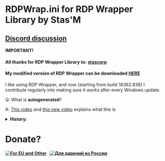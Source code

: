 # RDPWrap.ini for RDP Wrapper Library by Stas'M

## [Discord discussion](https://discord.gg/N27yFftWP3)
  
<b>IMPORTANT!</b>
  
#### All thanks for RDP Wrapper Library to: [stascorp](https://github.com/stascorp/rdpwrap)
  
#### My modified version of RDP Wrapper can be downloaded [HERE](https://github.com/sebaxakerhtc/rdpwrap/releases)

I like using RDP Wrapper, and now (starting from build 18362.836) I contribute regularly into making sure it works after every Windows update.

Q: What is <b>autogenerated</b>?

A: [This video](https://youtu.be/7ZjgehDztBQ) and [this new video](https://youtu.be/ThWf9B-D_5U) explains what this is

<details>
<summary><b>History:</b></summary>
<p>16.11.2024: added support for <b>10.0.20348.2849</b>
<p>13.11.2024: added support for <b>10.0.25398.1251</b>
<p>09.11.2024: added support for <b>10.0.27744.1000</b>
<p>02.11.2024: added support for <b>10.0.22621.4435</b>
<p>01.11.2024: added support for <b>10.0.22000.3260</b>
<p>27.10.2024: added support for <b>10.0.26100.2130</b>
<p>24.10.2024: added support for <b>10.0.22621.4391 and 10.0.27729.1000</b>
<p>12.10.2024: added support for <b>10.0.20348.2760 and 10.0.22621.4291</b>
<p>02.10.2024: added support for <b>10.0.26100.1882</b>
<p>30.09.2024: added support for <b>10.0.26296.5001</b>
<p>27.09.2024: added support for <b>10.0.22621.4249</b>
<p>26.09.2024: added support for <b>10.0.26100.1876</b>
<p>07.09.2024: added support for <b>10.0.26280.5000</b>
<p>01.09.2024: added support for <b>10.0.27695.1000</b>
<p>21.08.2024: added support for <b>10.0.22000.3147</b>
<p>17.08.2024: added support for <b>10.0.27686.1000</b>
<p>15.08.2024: added support for <b>10.0.20348.2652</b>
<p>02.08.2024: added support for <b>10.0.22621.4000</b>
<p>27.07.2024: added support for <b>10.0.22621.3958</b>
<p>25.07.2024: added support for <b>10.0.26257.5000</b>
<p>17.07.2024: added support for <b>26100.973</b>
<p>13.07.2024: added support for <b>26252.5000 , 22621.3951 and 10240.20708</b>
<p>01.07.2024: added support for <b>26244.5000</b>
<p>27.06.2024: added support for <b>10.0.25982.1000</b>
<p>21.06.2024: added support for <b>10.0.26241.5000</b>
<p>20.06.2024: added support for <b>10.0.22000.3019</b>
<p>14.06.2024: added support for <b>10.0.26236.5000</b>
<p>13.06.2024: added support for <b>25398.950 and 20348.2400</b>
<p>08.06.2024: added support for <b>10.0.22621.3760</b>
<p>07.06.2024: added support for <b>10.0.26227.5000 and 10.0.26231.5000</b>
<p>30.05.2024: added support for <b>10.0.19041.4474 x86 & x64</b>
<p>26.05.2024: added support for <b>10.0.22621.3646 and 10.0.17763.5830 x86</b>
<p>24.05.2024: added support for <b>10.0.19041.4472 x86 & x64 and 10.0.17763.5830</b>
<p>23.05.2024: added support for <b>10.0.22621.3640</b>
<p>18.05.2024: added support for <b>10.0.26217.5000</b>
<p>17.05.2024: added support for <b>10.0.22621.3668</b>
<p>15.05.2024: added support for <b>10.0.17763.5820 x64 & x86, 10.0.20348.2461, 10.0.22000.2960 and 10.0.22621.3593</b>
<p>10.05.2024: added support for <b>10.0.26212.5000</b>
<p>01.05.2024: added support for <b>10.0.26100.1 and 10.0.20348.2400</b>
<p>26.04.2024: added support for <b>26200.5001</b>
<p>25.04.2024: added support for <b>22621.3527 , 10.0.19041.4355 x86 & x64 </b>
<p>23.04.2024: added support for <b>19041.4233 ,19041.4239 , 22000.2899 , 22621.3358 , 22621.3371 , 26002.1000 , 26020.1000, 22621.3430 , 22621.4235 </b>
<p>08.03.2024: added support for <b>26063.1</b>
<p>01.03.2024: added support for <b>22621.3235</b>
<p>23.02.2024: EDITED wrong offsets for <b>19041.3636_x86</b> #Thanks to @loyejaotdiqr47123 for this!
<p>21.02.2024: added support for <b>17763.10021_x64</b>
<p>19.02.2024: added support for <b>22621.3227</b> and <b>.23620.1000</b>
<p>16.02.2024: added support for <b>26058.1000</b> thanks to @udygct
<p>14.02.2024: added support for <b>22000.2777</b> and <b>20348.2322_x64</b>
<p>12.02.2024: added support for <b>26052.1000</b>
<p>05.02.2024: added support for <b>22621.3139</b>
<p>28.01.2024: added support for <b>22621.3130</b>
<p>24.01.2024: added support for <b>22621.3085</b>
<p>23.01.2024: added support for <b>23619.1000</b>
<p>17.01.2024: added support for <b>22621.3078</b>
<p>15.01.2024: added support for <b>23612.1000</b> and <b>23615.1000</b>
<p>13.01.2024: added support for <b>26010.1000</b>
<p>10.01.2024: added support for <b>17763.5328_x64</b>
<p>30.12.2023: added support for <b>26016.1000</b> HAPPY NEW YEAR ! ! !
<p>20.12.2023: added support for <b>23606.1000</b>
<p>15.12.2023: added support for <b>22621.2915</b>
<p>13.12.2023: added support for <b>22621.2861</b>
<p>11.12.2023: added support for <b>23595.1001</b>
<p>28.11.2023: added support for <b>23590.1000</b>
<p>23.11.2023: added support for <b>25997.1000</b>
<p>18.11.2023: added support for <b>22621.2706</b>
<p>15.11.2023: added support for <b>17763.5122_x64</b>, <b>20348.2110_x64</b> and <b>22000.2600</b>
<p>09.11.2023: added support for <b>23580.1000</b>, <b>23585.1001</b> and <b>25992.1000</b>
<p>03.11.2023: added support for <b>23575.1001</b>
<p>02.11.2023: added support for <b>25977.1000</b>
<p>27.10.2023: added support for <b>22621.2506</b> and <b>19041.3636</b>
<p>22.10.2023: added support for <b>23570.1000</b>
<p>16.10.2023: added support for <b>22621.2483</b>, <b>23565.1000</b> and <b>25967.1000</b>
<p>13.10.2023: added support for <b>22621.2419</b> and <b>22621.2500</b>
<p>11.10.2023: added support for <b>19041.3570</b>, <b>20348.2031_x64</b> and <b>23560.1000</b>
<p>02.10.2023: added support for <b>23555.1000</b>
<p>30.09.2023: added support for <b>19041.3516_x86</b>
<p>27.09.2023: added support for <b>19041.3516_x64</b>
<p>26.09.2023: added support for <b>19041.3513_x64</b>
<p>25.09.2023: added support for <b>23550.1000</b>
<p>23.09.2023: added support for <b>22621.2361</b>
<p>21.09.2023: added support for <b>23545.1000</b>
<p>15.09.2023: added support for <b>22621.2359</b> and <b>25951.1000</b>
<p>09.09.2023: added support for <b>25947.1000</b> and <b>23541.1000</b>
<p>02.09.2023: added support for <b>25941.1000</b>
<p>01.09.2023: added support for <b>23536.1000</b>
<p>27.08.2023: added support for <b>23531.1001</b> and <b>25936.1000</b>
<p>22.08.2023: added support for <b>23526.1000</b>
<p>20.08.2023: added support for <b>25931.1000</b>
<p>13.08.2023: added support for <b>23521.1000</b>
<p>11.08.2023: added support for <b>25926.1000</b>
<p>09.08.2023: added support for <b>17763.4720_x64</b> and <b>20348.1906_x64</b>
<p>05.08.2023: added support for <b>25921.1000</b>
<p>04.08.2023: added support for <b>23516.1000</b>
<p>03.08.2023: added support for <b>22621.2129</b>
<p>31.07.2023: added support for <b>23511.1000</b>
<p>29.07.2023: added support for <b>25915.1000</b>
<p>27.07.2023: added support for <b>22621.2070</b> and <b>19041.3271_x86</b>
<p>26.07.2023: added support for <b>19041.3271_x64</b>
<p>21.07.2023: added support for <b>23506.1000</b>
<p>19.07.2023: added support for <b>19041.3269_x86</b>
<p>17.07.2023: added support for <b>22621.2066</b> and <b>19041.3269_x64</b>
<p>13.07.2023: added support for <b>20348.1850_x64</b> and <b>25905.1000</b>
<p>12.07.2023: added support for <b>17763.4644_x64</b>
<p>04.07.2023: added support for <b>19041.3155_x86</b>
<p>03.07.2023: added support for <b>23493.1000</b>
<p>02.07.2023: added support for <b>22621.1972</b>
<p>29.06.2023: added support for <b>22000.2124</b>
<p>28.06.2023: added support for <b>19041.3155_x64</b> and <b>22621.1928</b>
<p>26.06.2023: added support for <b>23486.1000</b>
<p>23.06.2023: added support for <b>22621.1906</b>
<p>21.06.2023: added support for <b>22621.1926</b>
<p>16.06.2023: added support for <b>23481.1000</b> and <b>25393.1</b>
<p>09.06.2023: added support for <b>23475.1000</b> and <b>25387.1</b>
<p>05.06.2023: added support for <b>25381.1</b>
<p>02.06.2023: added support for <b>22621.1830</b>, <b>23466.1001</b> and <b>23471.1000</b>
<p>29.05.2023: added support for <b>22621.1825</b>
<p>26.05.2023: added support for <b>25375.1</b>
<p>25.05.2023: added support for <b>22621.1778</b>
<p>23.05.2023: added support for <b>25370.1</b>
<p>15.05.2023: added support for <b>25451.1000</b> and <b>22621.1776</b>
<p>12.05.2023: added support for <b>20344.1_x64</b>
<p>05.05.2023: added support for <b>25357.1</b>
<p>02.05.2023: added support for <b>19041.2913_x86</b>
<p>01.05.2023: added support for <b>25352.1</b>
<p>26.04.2023: added support for <b>19041.2913_x64</b>
<p>23.04.2023: added support for <b>23430.1000</b>
<p>20.04.2023: added support for <b>25346.1001</b>
<p>18.04.2023: added support for <b>17763.4252_x86</b> and <b>19041.1021</b>
<p>14.04.2023: added support for <b>19041.2908</b>
<p>13.04.2023: added support for <b>20348.1668_x64</b>
<p>12.04.2023: added support for <b>17763.4252_x64</b>
<p>08.04.2023: added support for <b>25336.1000</b>
<p>01.04.2023: added support for <b>23424.1000</b>
<p>31.03.2023: added support for <b>25330.1000</b>
<p>30.03.2023: added support for <b>23419.1000</b>
<p>24.03.2023: added support for <b>25324.1000</b>
<p>13.03.2023: added support for <b>23403.1001</b>
<p>10.03.2023: added support for <b>25314.1000</b>
<p>04.03.2023: added support for <b>18252.1000_x86</b>
<p>03.03.2023: added support for <b>19041.2673_x86</b> and <b>25309.1000</b>
<p>28.02.2023: added support for <b>19041.1_x86</b>
<p>23.02.2023: added support for <b>22000.1641</b>. С днём защитников отечества!
<p>22.02.2023: added support for <b>19041.2673_x64</b>
<p>19.02.2023: added support for <b>19041.2670_x64</b>
<p>16.02.2023: added support for <b>20348.1547_x64</b> and <b>25300.1000</b>
<p>10.02.2023: added support for <b>25295.1000</b>
<p>06.02.2023: added support for <b>25290.1000</b>
<p>27.01.2023: added support for <b>25284.1000</b> and <b>20348.1</b>
<p>24.01.2023: added support for <b>25281.1000</b>
<p>19.01.2023: added support for <b>19041.1947_x64</b>
<p>16.01.2023: added support for <b>25276.1000</b> and <b>6.1.7601.25757_x86</b>
<p>11.01.2023: added support for <b>14393.5582_x86</b>
<p>06.01.2023: added support for <b>17763.3650_x86</b> and <b>25272.1000</b>
<p>15.12.2022: added support for <b>25267.1000</b>
<p>14.12.2022: added support for <b>14393.5582_x64</b> and <b>25262.1000</b>
<p>02.12.2022: added support for <b>19101.1120_x64</b>
<p>29.11.2022: added support for <b>25252.1000</b>
<p>24.11.2022: added support for <b>20348.1311_x64</b>
<p>19.11.2022: added support for <b>25246.1001</b> and <b>25247.1000</b>
<p>14.11.2022: added support for <b>14393.5127_x86</b>
<p>09.11.2022: added support for <b>17763.3650_x64</b>
<p>02.11.2022: added support for <b>25236.1000</b>
<p>28.10.2022: added support for <b>25231.1000</b>
<p>20.10.2022: added support for <b>25227.1000</b>
<p>07.10.2022: added support for <b>25217.1000</b> and <b>1000 stars!</b>
<p>02.10.2022: added support for <b>22621.608</b>
<p>30.09.2022: added support for <b>25211.1001</b>
<p>29.09.2022: added support for <b>19101.1112_x64</b>
<p>26.09.2022: added support for <b>20348.1070</b> and <b>19041.2075_x86</b>
<p>23.09.2022: added support for <b>17763.3469_x64</b>, <b>25110.1000</b> and <b>25206.1000</b>
<p>21.09.2022: added support for <b>19041.2075_x64</b> and <b>22000.1042</b>
<p>15.09.2022: added support for <b>25201.1000</b>
<p>10.09.2022: added support for <b>25197.1000</b>
<p>02.09.2022: added support for <b>25193.1000</b>
<p>30.08.2022: added support for <b>19041.1949_x86</b>
<p>27.08.2022: added support for <b>19041.1949_x64</b>
<p>25.08.2022: added support for <b>25188.1000</b>
<p>18.08.2022: added support for <b>25182.1000</b> and <b>20348.946 (Server 2022)</b>
<p>12.08.2022: added support for <b>25179.1000</b>
<p>04.08.2022: added support for <b>25174.1000</b>
<p>01.08.2022: added support for <b>22621.317</b>
<p>29.07.2022: added support for <b>25169.1000</b>
<p>25.07.2022: added support for <b>17763.3232_x64</b>
<p>23.07.2022: added support for <b>22621.436</b>
<p>21.07.2022: added support for <b>20348.859</b> and <b>25163.1000</b>
<p>15.07.2022: added support for <b>25158.1000</b>
<p>02.07.2022: added support for <b>25151.1000</b>
<p>25.06.2022: added support for <b>17763.3113</b>
<p>23.06.2022: added support for <b>25145.1000</b>
<p>16.06.2022: added support for <b>25140.1000</b>
<p>15.06.2022: added support for <b>25136.1000</b> and <b>14393.5127_x64</b>
<p>04.06.2022: added support for <b>25131.1000</b>
<p>03.06.2022: added support for <b>19041.1741</b>
<p>31.05.2022: added support for <b>19041.1737_x64</b>
<p>30.05.2022: added support for <b>19041.1739_x64</b>
<p>27.05.2022: added support for <b>17763.2989_x64</b>, <b>20348.740</b> and <b>25126.1000</b>
<p>25.05.2022: added support for <b>22000.708</b>
<p>23.05.2022: added support for <b>17763.2931</b>
<p>20.05.2022: added support for <b>25120.1000</b>
<p>13.05.2022: added support for <b>25115.1000</b> and <b>22621.1</b>
<p>11.05.2022: added support for <b>22000.653</b>
<p>09.05.2022: added support for <b>19041.1202_x86</b>
<p>08.05.2022: added support for <b>22616.1</b>
<p>02.05.2022: added support for <b>22610.1</b>
<p>29.04.2022: added support for <b>20348.681</b> and <b>19041.1682_x86</b>
<p>26.04.2022: added support for <b>19041.1682_x64</b> and <b>22000.652</b>
<p>19.04.2022: added support for <b>19041.1679_x64</b>
<p>14.04.2022: added support for <b>22598.1</b>
<p>07.04.2022: added support for <b>22593.1</b>
<p>27.03.2022: added support for <b>20348.617_x64</b> and <b>19041.1620_x86</b>
<p>24.03.2022: added support for <b>22581.1</b>
<p>23.03.2022: added support for <b>19041.1618_x64</b>
<p>21.03.2022: added support for <b>22579.1</b>
<p>15.03.2022: added support for <b>19041.1618_x64 no PDB</b>
<p>10.03.2022: added support for <b>22572.1</b> and <b>18362.2158_x64</b>
<p>07.03.2022: added support for <b>22567.1</b>
<p>25.02.2022: added support for <b>22563.1</b>
<p>18.02.2022: added support for <b>22557.1</b>
<p>17.02.2022: added support for <b>17763.2628_x64</b>
<p>16.02.2022: added support for <b>19041.1566_x64</b>, <b>19041.1561_x86</b> and <b>19041.1566_x86</b>
<p>14.02.2022: added support for <b>19041.1561_x64</b>
<p>06.02.2022: added support for <b>19041.1503_x86</b>
<p>01.02.2022: added support for <b>20348.502 Server 2022</b>
<p>29.01.2022: added support for <b>22543.1000 Insider Preview</b>
<p>26.01.2022: added support for <b>19041.1503_x64</b> and <b>22000.469</b>
<p>21.01.2022: added support for <b>19041.1381_x64</b> and <b>19041.1499_x64</b>
<p>20.01.2022: added support for <b>22538.1000 Insider Preview</b>
<p>18.01.2022: added support for <b>22000.466</b>
<p>13.01.2022: added support for <b>22533.1000</b>
<p>07.01.2022: added support for <b>22526.1000</b>
<p>17.12.2021: added support for <b>22523.1000</b>
<p>13.12.2021: added support for <b>19041.1387_x86</b>
<p>09.12.2021: added support for <b>22518.1000</b>
<p>03.12.2021: added support for <b>22509.1000</b> and <b>19041.84_x86 o_O - thanks to @Mixer from Discord discussion </b>
<p>28.11.2021: added support for <b>20348.380_x64</b>
<p>23.11.2021: added support for <b>19041.1387_x64</b>
<p>19.11.2021: added support for <b>22504.1000_x64</b> and <b>19041.1379_x64</b>
<p>18.11.2021: added support for <b>7601.25757_x64</b>
<p>17.11.2021: added support for <b>9200.23509_x64</b>
<p>16.11.2021: added support for <b>9600.20165_x86</b>
<p>14.11.2021: added support for <b>17738.1000_x64</b>, <b>17746.1000_x64</b> and <b>18252.1000_x64</b>
<p>13.11.2021: added support for <b>9600.20165_x64</b>
<p>12.11.2021: added support for <b>22499.1000</b>
<p>11.11.2021: added support for <b>14393.4770 (x64)</b>, <b>20348.350 (x64)</b>, <b>18362.1916 (x64), <b>10240.19119 (x64) and <b>17763.2300 (x86/x64)</b>
<p>10.11.2021: added support for <b>19041.1319</b>, <b>19041.1348 (x86/x64)</b>, <b>22000.318</b> and <b>22494.1000</b>
<p>31.10.2021: added support for <b>19041.1320 (x86)</b> and <b>22489.1000</b>
<p>29.10.2021: added support for (x86) <b>17763.1971</b>, <b>17763.2213</b> and <b>17763.2268</b>
<p>27.10.2021: added support for <b>19041.1320</b>
<p>25.10.2021: added support for <b>22483.1000</b> Insider Preview
<p>24.10.2021: added support for <b>17763.2268</b>
<p>20.10.2021: added support for <b>19041.1</b>
<p>16.10.2021: added support for <b>22478.1000</b> Insider Preview
<p>15.10.2021: added support for <b>14393.4704</b>
<p>05.10.2021: added support for <b>22471.1000</b> Insider Preview
<p>01.10.2021: added support for <b>20348.261</b>
<p>30.09.2021: added support for <b>17763.1369</b>
<p>........................added support for <b>22468.1000</b> Insider Preview
<p>23.09.2021: added support for <b>17763.2213</b>
<p>........................added support for <b>22463.1000</b> Insider Preview
<p>18.09.2021: added support for <b>22458.1000</b> Insider Preview
<p>16.09.2021: added support for <b>22454.1000</b> Insider Preview
<p>........................added support for <b>18362.1766</b>
<p>06.09.2021: added support for <b>22449.1000</b> Insider Preview
<p>02.09.2021: added support for <b>19041.1202</b>
<p>27.08.2021: added support for <b>19041.1200</b>
<p>23.08.2021: added support for <b>20348.143</b>
<p>29.06.2021: added support for <b>22000.1</b> Insider Preview
<p>21.06.2021: added support for <b>18362.1533</b>
<p>18.06.2021: added support for <b>21996.1</b> Insider Preview
<p>19.06.2021: added support for <b>19041.1081</b>
<p>04.06.2021: added support for <b>21387.1</b> Insider Preview
<p>02.06.2021: added support for <b>21390.1</b> Insider Preview
<p>27.05.2021: added support for <b>17763.1971</b>
<p>23.05.2021: added support for <b>19041.1023</b>
<p>20.05.2021: added support for <b>21343.1000</b> Insider Preview
<p>15.05.2021: added support for <b>21382.1</b> Insider Preview
<p>11.05.2021: added support for <b>21376.1</b> Insider Preview
<p>03.05.2021: added support for <b>21370.1</b> Insider Preview
<p>29.04.2021: added support for <b>19041.964</b>
<p>23.04.2021: added support for <b>21359.1</b> Insider Preview
<p>20.04.2021: added support for <b>19041.962</b>
<p>06.04.2021: added support for <b>21313.1000</b> Insider Preview
<p>16.03.2021: added support for <b>21332.1000</b> Insider Preview
<p>04.02.2021: added support for <b>19041.789</b>
<p>02.02.2021: added support for <b>17134.1967</b>
<p>28.01.2021: added support for <b>21301.1000</b> Insider Preview
<p>23.01.2021: added support for <b>19041.782</b>
<p>22.01.2021: added support for <b>10240.18818</b>
<p>........................added support for <b>21296.1000</b> Insider Preview
<p>14.01.2021: added support for <b>21292.1000</b> Insider Preview
<p>........................added support for <b>17763.1697</b>
<p>........................added support for <b>14393.4169</b>
<p>13.01.2021: added support for <b>19041.746</b>
<p>........................added support for <b>18362.1316</b>
<p>08.01.2021: added support for <b>21286.1000</b> Insider Preview
<p>24.12.2020: added support for <b>20279.1</b> Insider Preview
<p>........................added support for <b>21277.1000</b> Insider Preview
<p>01.12.2020: added support for <b>19041.662</b>
<p>27.11.2020: added support for <b>20262.1</b> Insider Preview
<p>19.11.2020: added support for <b>20257.1</b> Insider Preview
<p>12.11.2020: added support for <b>20251.1</b> Insider Preview
<p>01.11.2020: added support for <b>20246.1</b> Insider Preview
<p>22.10.2020: added support for <b>20241.1000</b> Insider Preview
<p>16.10.2020: added support for <b>20236.1000</b> Insider Preview
<p>12.10.2020: added support for <b>20231.1000</b> Insider Preview
<p>03.10.2020: added support for <b>20226.1000</b> Insider Preview
<p>24.09.2020: added support for <b>20221.1000</b> Insider Preview
<p>17.09.2020: added support for <b>20215.1000</b> Insider Preview
<p>11.09.2020: added support for <b>20211.1000</b> Insider Preview
<p>04.09.2020: added support for <b>20206.1000</b> Insider Preview
<p>02.09.2020: added support for <b>18963.1000</b> Insider Preview
<p>27.08.2020: added support for <b>20201.1000</b> Insider Preview
<p>23.08.2020: added support for <b>20197.1000</b> Insider Preview
<p>13.08.2020: added support for <b>20190.1000</b> Insider Preview
<p>06.08.2020: added support for <b>20185.1000</b> Insider Preview
<p>31.07.2020: added support for <b>20180.1000</b> Insider Preview
<p>24.07.2020: added support for <b>20175.1000</b> Insider Preview
<p>16.07.2020: added support for <b>20170.1000</b> Insider Preview
<p>02.07.2020: added support for <b>20161.1000</b> Insider Preview
<p>25.06.2020: added support for <b>20152.1000</b> Insider Preview
<p>18.06.2020: added support for <b>20150.1000</b> Insider Preview
<p>11.06.2020: added support for <b>19613.1000</b> Insider Preview
<p>11.06.2020: added support for <b>19645.1</b> Insider Preview
<p>07.06.2020: added support for <b>19640.1</b> Insider Preview
<p>29.05.2020: added support for <b>19635.1</b> Insider Preview
<p>........................added support for <b>19619.1000</b> Insider Preview
<p>24.05.2020: added support for <b>19631.1</b> Insider Preview
<p>17.05.2020: added support for <b>19628.1</b> Insider Preview
<p>16.05.2020: added support for <b>19041.84</b>
</details>

# Donate?
[![For EU and Other](https://github.com/sebaxakerhtc/sebaxakerhtc.github.io/raw/master/images/paypal.png)](https://paypal.me/sebaxakerhtc) &nbsp; [![Для дарений из России](https://github.com/sebaxakerhtc/sebaxakerhtc.github.io/raw/master/images/yoomoney.png)](https://donate.stream/sebaxakerhtc)
